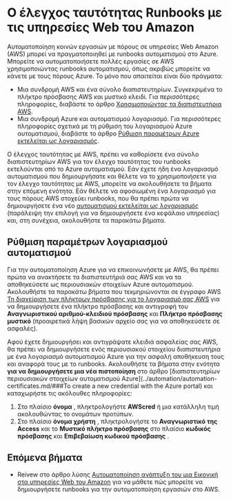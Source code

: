 <properties
   pageTitle="Ρύθμιση παραμέτρων ελέγχου ταυτότητας με τις υπηρεσίες Web του Amazon | Microsoft Azure"
   description="Σε αυτό το άρθρο περιγράφει τον τρόπο για να δημιουργήσετε και να επικυρώσετε ένα AWS διαπιστευτήρια για runbooks στο Azure Automation τη διαχείριση των πόρων AWS."
   services="automation"
   documentationCenter=""
   authors="mgoedtel"
   manager="jwhit"
   editor="tysonn"
   keywords="έλεγχος ταυτότητας AWS, ρύθμιση παραμέτρων aws"/>
<tags
   ms.service="automation"
   ms.workload="tbd"
   ms.tgt_pltfrm="na"
   ms.devlang="na"
   ms.topic="get-started-article"
   ms.date="09/12/2016"
   ms.author="magoedte"/>

# <a name="authenticate-runbooks-with-amazon-web-services"></a>Ο έλεγχος ταυτότητας Runbooks με τις υπηρεσίες Web του Amazon
Αυτοματοποίηση κοινών εργασιών με πόρους σε υπηρεσίες Web Amazon (AWS) μπορεί να πραγματοποιηθεί με runbooks αυτοματισμού στο Azure.  Μπορείτε να αυτοματοποιήσετε πολλές εργασίες σε AWS χρησιμοποιώντας runbooks αυτοματισμού, όπως ακριβώς μπορείτε να κάνετε με τους πόρους Azure.  Το μόνο που απαιτείται είναι δύο πράγματα:

* Μια συνδρομή AWS και ένα σύνολο διαπιστευτηρίων.  Συγκεκριμένα το πλήκτρο πρόσβασης AWS και μυστικό κλειδί.  Για περισσότερες πληροφορίες, διαβάστε το άρθρο [Χρησιμοποιώντας τα διαπιστευτήρια AWS](http://docs.aws.amazon.com/powershell/latest/userguide/specifying-your-aws-credentials.html).
* Μια συνδρομή Azure και αυτοματισμού λογαριασμό.  Για περισσότερες πληροφορίες σχετικά με τη ρύθμιση του λογαριασμού Azure αυτοματισμού, διαβάστε το άρθρο [Ρύθμιση παραμέτρων Azure εκτελείται ως λογαριασμός](../automation/automation-sec-configure-azure-runas-account.md).  

Ο έλεγχος ταυτότητας με AWS, πρέπει να καθορίσετε ένα σύνολο διαπιστευτηρίων AWS για τον έλεγχο ταυτότητας του runbooks εκτελούνται από το Azure αυτοματισμού. Εάν έχετε ήδη ένα λογαριασμό αυτοματισμού που δημιουργήσατε και θέλετε να το χρησιμοποιήσετε για τον έλεγχο ταυτότητας με AWS, μπορείτε να ακολουθήσετε τα βήματα στην επόμενη ενότητα.  Εάν θέλετε να αφοσιωμένη ένα λογαριασμό για τους πόρους AWS στοχεύει runbooks, που θα πρέπει πρώτα να δημιουργήσετε ένα νέο [αυτοματισμού εκτελείται ως λογαριασμός](../automation/automation-sec-configure-azure-runas-account.md) (παράλειψη την επιλογή για να δημιουργήσετε ένα κεφάλαιο υπηρεσίας) και, στη συνέχεια, ακολουθήστε τα παρακάτω βήματα.

## <a name="configure-automation-account"></a>Ρύθμιση παραμέτρων λογαριασμού αυτοματισμού
Για την αυτοματοποίηση Azure για να επικοινωνήσετε με AWS, θα πρέπει πρώτα να ανακτήσετε τα διαπιστευτήριά σας AWS και να τα αποθηκεύσετε ως περιουσιακών στοιχείων Azure αυτοματισμού.  Ακολουθήστε τα παρακάτω βήματα που τεκμηριώνονται σε έγγραφο AWS [Τη διαχείριση των πλήκτρων πρόσβασης για το λογαριασμό σας AWS](http://docs.aws.amazon.com/general/latest/gr/managing-aws-access-keys.html) για να δημιουργήσετε ένα πλήκτρο πρόσβασης και αντιγραφή του **Αναγνωριστικού αριθμού-κλειδιού πρόσβασης** και **Πλήκτρο πρόσβασης μυστικό** (προαιρετικά λήψη βασικών αρχείο σας για να αποθηκεύσετε σε ασφαλές).

Αφού έχετε δημιουργήσει και αντιγράψατε κλειδιά ασφαλείας σας AWS, θα πρέπει να δημιουργήσετε ενός περιουσιακού στοιχείου διαπιστευτήρια με ένα λογαριασμό αυτοματισμού Azure για την ασφαλή αποθήκευση τους και αναφορά τους με το runbooks.  Ακολουθήστε τα βήματα στην ενότητα **για να δημιουργήσετε μια νέα πιστοποίηση** στο άρθρο [διαπιστευτηρίων περιουσιακών στοιχείων αυτοματισμού Azure](../automation/automation-certificates.md/###To create a new credential with the Azure portal) και καταχωρήστε τις ακόλουθες πληροφορίες:

1. Στο πλαίσιο **όνομα** , πληκτρολογήστε **AWScred** ή μια κατάλληλη τιμή ακολουθώντας το ονομάτων προτύπων.  
2. Στο πλαίσιο **όνομα χρήστη** , πληκτρολογήστε το **Αναγνωριστικό της Access** και το **Μυστικό πλήκτρο πρόσβασης** στο πλαίσιο **κωδικός πρόσβασης** και **Επιβεβαίωση κωδικού πρόσβασης** .   

## <a name="next-steps"></a>Επόμενα βήματα

- Reivew στο άρθρο λύσης [Αυτοματοποίηση ανάπτυξη του μια Εικονική στα υπηρεσίες Web του Amazon](../automation/automation-scenario-aws-deployment.md) για να μάθετε πώς μπορείτε να δημιουργήσετε runbooks για την αυτοματοποίηση εργασιών στο AWS.
